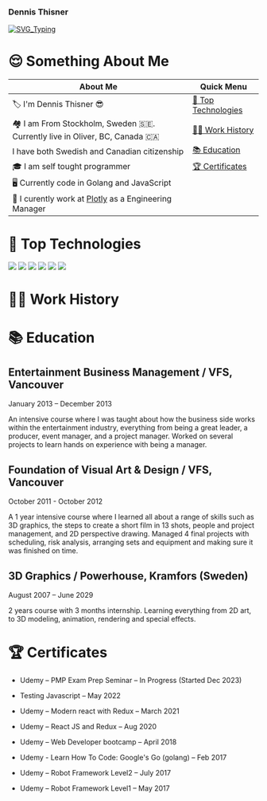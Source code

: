 ### Dennis Thisner

[![SVG_Typing](https://readme-typing-svg.herokuapp.com/?lines=Hello%2C+I+am+Dennis+as+dthisner;Golang+and+Cypress+Developer;Love+helping+people+succeed;Working+at+Plotly)](https://github.com/dthisner)

# 😌 Something About Me

| About Me                                                                   | Quick Menu                                 |
| -------------------------------------------------------------------------- | ------------------------------------------ |
| 🏷️ I'm Dennis Thisner 😎                                                   | [🔨 Top Technologies](#-top-technologies)  |
| 🏘️ I am From Stockholm, Sweden 🇸🇪. Currently live in Oliver, BC, Canada 🇨🇦 | [👷‍♂️ Work History](#%EF%B8%8F-work-history) |
| I have both Swedish and Canadian citizenship                               | [📚 Education](#-education)                |
| 🎓 I am self tought programmer                                             | [🏆 Certificates](#-certificates)          |
| 🖥️ Currently code in Golang and JavaScript                                 |                                            |
| 🔭 I curently work at [Plotly](plotly.com) as a Engineering Manager        |                                            |

# 🔨 Top Technologies

<p align="left">
        <img
            src="https://img.shields.io/badge/Golang-black?&style=for-the-badge&logo=go"
        />
        <img
            src="https://img.shields.io/badge/JavaScript-black?&style=for-the-badge&logo=javascript"
        />
        <img
            src="https://img.shields.io/badge/Cypress-black?&style=for-the-badge&logo=cypress"
        />
        <img
            src="https://img.shields.io/badge/kubernetes-black?&style=for-the-badge&logo=kubernetes"
        />
        <img
            src="https://img.shields.io/badge/GitHub-black?&style=for-the-badge&logo=github"
        />
        <img
            src="https://img.shields.io/badge/jira-black?&style=for-the-badge&logo=jira-software"
        />
</p>

# 👷‍♂️ Work History

# 📚 Education

## Entertainment Business Management / VFS, Vancouver

January 2013 – December 2013

An intensive course where I was taught about how the business side works within the entertainment industry, everything from being a great leader, a producer, event manager, and a project manager. Worked on several projects to learn hands on experience with being a manager.

## Foundation of Visual Art & Design / VFS, Vancouver

October 2011 - October 2012

A 1 year intensive course where I learned all about a range of skills such as 3D graphics, the steps to create a short film in 13 shots, people and project management, and 2D perspective drawing. Managed 4 final projects with scheduling, risk analysis, arranging sets and equipment and making sure it was finished on time.

## 3D Graphics / Powerhouse, Kramfors (Sweden)

August 2007 – June 2029

2 years course with 3 months internship. Learning everything from 2D art, to 3D modeling, animation, rendering and special effects.

# 🏆 Certificates

- Udemy – PMP Exam Prep Seminar – In Progress (Started Dec 2023)

- Testing Javascript – May 2022

- Udemy – Modern react with Redux – March 2021

- Udemy – React JS and Redux – Aug 2020

- Udemy – Web Developer bootcamp – April 2018

- Udemy - Learn How To Code: Google's Go (golang) – Feb 2017

- Udemy – Robot Framework Level2 – July 2017

- Udemy – Robot Framework Level1 – May 2017
